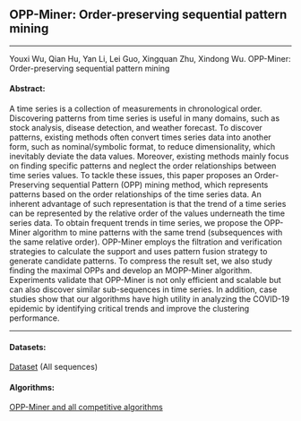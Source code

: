 ## OPP-Miner: Order-preserving sequential pattern mining
***

Youxi Wu, Qian Hu, Yan Li, Lei Guo, Xingquan Zhu, Xindong Wu. OPP-Miner: Order-preserving sequential pattern mining

#### Abstract:

A time series is a collection of measurements in chronological order. Discovering patterns from time series is useful in many domains, such as stock analysis, disease detection, and weather forecast. To discover patterns, existing methods often convert times series data into another form, such as nominal/symbolic format, to reduce dimensionality, which inevitably deviate the data values. Moreover, existing methods mainly focus on finding specific patterns and neglect the order relationships between time series values. To tackle these issues, this paper proposes an Order-Preserving sequential Pattern (OPP) mining method, which represents patterns based on the order relationships of the time series data. An inherent advantage of such representation is that the trend of a time series can be represented by the relative order of the values underneath the time series data. To obtain frequent trends in time series, we propose the OPP-Miner algorithm to mine patterns with the same trend (subsequences with the same relative order). OPP-Miner employs the filtration and verification strategies to calculate the support and uses pattern fusion strategy to generate candidate patterns. To compress the result set, we also study finding the maximal OPPs and develop an MOPP-Miner algorithm. Experiments validate that OPP-Miner is not only efficient and scalable but can also discover similar sub-sequences in time series. In addition, case studies show that our algorithms have high utility in analyzing the COVID-19 epidemic by identifying critical trends and improve the clustering performance.

---

#### Datasets:
[Dataset](https://github.com/wuc567/Pattern-Mining/blob/master/OPP-Miner/DataSet.rar)  (All sequences)

#### Algorithms:

[OPP-Miner and all competitive algorithms](https://github.com/wuc567/Pattern-Mining/blob/master/OPP-Miner/OPP-Miner_code.rar)
 


